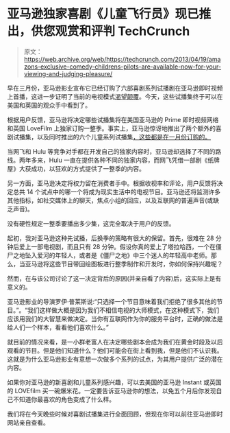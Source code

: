 # 亚马逊独家喜剧《儿童飞行员》现已推出，供您观赏和评判 TechCrunch

> 原文：<https://web.archive.org/web/https://techcrunch.com/2013/04/19/amazons-exclusive-comedy-childrens-pilots-are-available-now-for-your-viewing-and-judging-pleasure/>

早在三月份，亚马逊影业宣布它已经订购了六部喜剧系列试播剧在亚马逊即时视频上首播，这进一步证明了当前的电视模式[渴望颠覆](https://web.archive.org/web/20221206213637/https://beta.techcrunch.com/2013/04/09/as-aereo-fights-a-clone-fox-threatens-to-go-to-cable-if-courts-continue-to-rule-in-aereos-favor/)。今天，这些试播集终于可以在美国和英国的观众手中看到了。

根据用户反馈，亚马逊将决定哪些试播集将在美国亚马逊的 Prime 即时视频网络和英国 LoveFilm 上独家订购一整季。事实上，亚马逊惊讶地推出了两个额外的喜剧试播集，以及同时推出的六个儿童系列试播集[，这些都是在一月份订购的。](https://web.archive.org/web/20221206213637/https://beta.techcrunch.com/2013/01/31/amazon-expands-its-original-video-lineup-with-five-new-childrens-pilots-including-those-from-the-jim-hensen-company-blues-clues-creator/)

当网飞和 Hulu 等竞争对手都在开发自己的独家内容时，亚马逊却选择了不同的路线。两年多来，Hulu 一直在提供各种不同的独家内容，而网飞凭借一部剧《纸牌屋》大获成功，以狂欢的方式提供了一整季的内容。

另一方面，亚马逊决定将权力留在消费者手中。根据收视率和评论，用户反馈将决定总共 14 个试点中的哪一个将成为现实生活中的电视节目。亚马逊还将监测许多其他指标，如社交媒体上的聊天，焦点小组的回应，以及互联网的普遍声音(或缺乏声音)。

没有硬性规定一整季要播出多少集，这完全取决于用户的反馈。

起初，我对亚马逊这种先试播，后换季的策略有很大的保留。首先，很难在 28 分钟后爱上一部电视剧，而且只有 28 分钟。假设你真的爱上了塔拉哈西，一个在僵尸之地坠入爱河的年轻人，或者是《僵尸之地》中三个迷人的年轻高中老师。那么，当亚马逊将这些节目带回绘图板进行整季制作和开发时，你如何保持兴趣呢？

然而，在与该公司讨论了这一决定背后的原因(并亲自看了内容)后，这实际上是有意义的。

亚马逊影业的导演罗伊·普莱斯说:“只选择一个节目意味着我们拒绝了很多其他的节目。”。“我们这样做大概是因为我们不相信电视的大师模式，在这种模式下，我们应该用我们的大智慧来做决定。当你有互联网作为你的服务平台时，正确的做法是给人们一个样本，看看他们喜欢什么。”

就目前的情况来看，是一小群老富人在决定哪些剧本会成为我们在黄金时段及以后观看的节目。但是他们知道什么？他们可能会在街上看到我，但是他们不认识我。这就是为什么亚马逊影业有意想一次做多个系列的试点，为其用户提供广泛的潜在内容。

如果你对亚马逊的新喜剧和儿童系列感兴趣，可以去美国的亚马逊 Instant 或英国的 LOVEfilm 买一碗爆米花。一定要告诉亚马逊你的想法，以免五个月后你发现自己不知道你最喜欢的角色变成了什么样。

我们将在今天晚些时候对喜剧试播集进行全面回顾，但现在你可以前往亚马逊即时网站亲自查看。